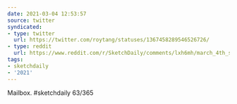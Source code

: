 ```yaml
---
date: 2021-03-04 12:53:57
source: twitter
syndicated:
- type: twitter
  url: https://twitter.com/roytang/statuses/1367458289546526726/
- type: reddit
  url: https://www.reddit.com/r/SketchDaily/comments/lxh6mh/march_4th_snail_mail/gpnd02s/
tags:
- sketchdaily
- '2021'
---
```


Mailbox. #sketchdaily 63/365